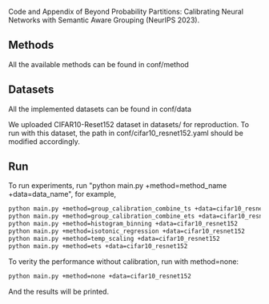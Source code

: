Code and Appendix of Beyond Probability Partitions: Calibrating Neural Networks with Semantic Aware Grouping (NeurIPS 2023).

## Methods

All the available methods can be found in conf/method

## Datasets

All the implemented datasets can be found in conf/data

We uploaded CIFAR10-Reset152 dataset in datasets/ for reproduction.
To run with this dataset, the path in conf/cifar10_resnet152.yaml should be
modified accordingly.

## Run

To run experiments, run "python main.py +method=method_name +data=data_name", for example,

```bash
python main.py +method=group_calibration_combine_ts +data=cifar10_resnet152
python main.py +method=group_calibration_combine_ets +data=cifar10_resnet152
python main.py +method=histogram_binning +data=cifar10_resnet152
python main.py +method=isotonic_regression +data=cifar10_resnet152
python main.py +method=temp_scaling +data=cifar10_resnet152
python main.py +method=ets +data=cifar10_resnet152
```

To verity the performance without calibration, run with method=none:
```bash
python main.py +method=none +data=cifar10_resnet152
```

And the results will be printed.

